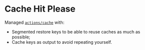 # Cache Hit Please

Managed [`actions/cache`] with:

- Segmented restore keys to be able to reuse caches as much as possible;
- Cache keys as output to avoid repeating yourself.

[`actions/cache`]: https://github.com/actions/cache
